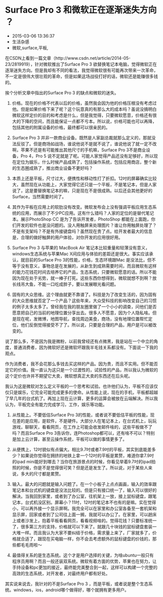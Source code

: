 # Surface Pro 3 和微软正在逐渐迷失方向 ？
- 2015-03-06 13:36:37
- 生活杂感
- 微软,surface,平板,

<!--markdown-->在CSDN上看到一篇文章（http://www.csdn.net/article/2014-05-23/2819919），针对微软推出了Surface Pro 3 欲替换笔记本电脑，觉得微软正在逐渐迷失方向。但是我却有不同的看法，我觉得微软很有可能再次带来一次革命，不一定是很伟大很壮观的革命，但是如果这场战役打好的话，微软还是能赚很多钱的。


<!--more-->


挨个分析文章中指出的Surface Pro 3 的缺点和微软的迷失。

1. 价格。现在的价格不代表以后的价格，虽然我会因为他的价格压根没有考虑过他。但是如果价格下来了呢？这个玩意真的有那么大的成本吗？虽说没搞明白微软这样定价的目的和考虑是什么，但是我觉得，只要微软愿意，价格还有很大的下降的空间，而且能保证一点都不亏本。所以说，价格可能也可以再降，包括其他的附属设备的价格，最终都可以很亲民的。

2. Surface Pro 3 并非一款商业设备。既然是人家副总裁就那么定义的，那就没法反驳了。但是商场如战场，谁说他说不是就不说了，谁说他说了就一定不改啊，苹果不还是有可能推出其他尺寸的手机嘛，Surface Pro 3不是商业设备，Pro 4，Pro 5 说不定就是了呢。可能人家觉得产品还没有足够好，所以现在定位为娱乐，什么时候产品成熟了，包括操作系统，包括应用商店，整个新的生态圈成熟了，推出商业设备不更好吗？

3. 本质上还是平板，尺寸过大，便携性和移动性打了折扣。12吋的屏幕确实比较大，虽然现在从功能上，大家觉得它还只是一个平板，不是笔记本，但是人家说了，这是要替换笔记本的嘛，只是现在不是很成熟。以后还会其他更好的Surface，当然需要时间了。

4. 其作为平板在应用上的软肋没有改变。微软发布会上没有强调平板应用生态系统的应用，而展示了不少PC应用。这有什么错吗？人家的定位的是替代笔记本。展示PhotoShop CC 是为了告诉开发者，PhotoShop 都能在上面跑，你们开发的软件也是没问题的。没人用触屏来处理图片？谁让你用触屏处理了？不是有支架吗？不是有外接键盘吗？虽然现在贵了点。给开发者最大的信息是，合理的做好触屏的用户体验，对你开发的应用很好用。

5. Surface Pro 3 与苹果的 MacBook Air 笔记本比较重量和轻薄没有意义，windows生态系统与苹果Mac X间应用与体验的差距还是很大。事实应该承认，就目前的Surface Pro 3的性能，价格，生态环境跟Mac 是没法比，但不等于没有意义，事物总是在发展的，从新生到成熟需要时间，而且微软有这样的能力花钱花时间去培养它的产品，生态系统，只要微软愿意的话。所以不能因为现在处于劣势，就一棒子打死。这些东西你想得到，微软就想不到啊？放长线吊大鱼，不能一口吃成胖子，要以发展眼光看问题。

6. 固有的大众思维。这个理由就更不靠谱了。科技是为了改变生活的，因为固有的大众思维就否定了一个产品？这些年来，大众受科技的影响改变自己的习惯的例子太多太多了。曾经我在我的朋友圈里做了一个小小的调查，问他们是否愿意把自己的当前的地理位置分享出去。很多人不愿意，因为个人隐私啥。但是现在呢，发微博，地图导航，查找周边美食，商场，没有地理位置帮忙定位，他们反倒觉得接受不了了。所以说，只要是合理的产品，用户是可以被改变的。

说了那么多，不是因为我是微粉，以前我曾经还有点微黑，我是站在一个中立的角度，普通消费者，因为微软好还是微软坏跟我半毛钱关系都没有。下面说一下我的观点。

作为消费者，我不会花那么多钱去买这样的产品。因为贵，而且不实用。但不能否定它的价值。我一直认为这只是一个过渡性的，试验性的产品，所以我认为微软的这个定价也许并不期望它大卖，微软想真正大卖的东西还在后头呢。

我认为这是微软对怎么定义平板的一个思考和试验。也许他们认为，平板不应该仅仅只是娱乐，它完全可能完成更多的使命。从性能上说，现在的手机，平板都超越了早几年的台式机了。再加上现在云计算，更多的运算会被放在云端解决。所以我认为，平板完全有能力完成学习，工作，娱乐等功能。

1. 从性能上。不要低估Surface Pro 3的性能，或者说不要低估平板的性能，现在差的是应用，是软件，不是硬件。大部分人在笔记本上，在台式机上，玩玩游戏，聊聊天，看看网页，在工作上可能会收发邮件啥的，这些平板做不了吗？而且Surface Pro 3告诉你，连Photoshop都可以，还有啥不可以？特别是加上云计算，甚至云操作系统，平板可以做的事情更多了。

2. 从便携上，12吋貌似有点偏大。相比9.7吋或者7.9吋的平板，其实到底能差多少？如果说你觉得在拥挤的地铁上拿一个12吋的平板是累赘，难道你拿7.9吋的ipad mini能好到哪去？当你在旅游景点的时候，你看见举着9.7吋的ipad拍照的时候，你是不是觉得很可笑？但是还是发生了。所以说，对于某些人来说，多大的尺寸都是累赘。

3. 输入。最大的问题就是输入问题了。在一个小板子上点点画画，输入的效率跟笔记本和台式机的键盘是没法比较的。但是只有接口统一了，输入可以很好的解决。当我回到家里，或者到了办公室，往机架上一放，接上鼠标键盘，跟笔记本，台式机没区别。屏幕小？11吋，12吋的笔记本不也有的是嘛。实在觉得小，可以再外接一个显示屏啊。我完全可以在家里和办公室各备至一套机架和显示屏，回家或者到了公司往上面一搁，我就可以办公了。在家里，可以趟床上或者沙发上，抱着平板看看网页，看看视频啥的。觉得花钱？只要标准统一了，很多第三方的支持，价格就可以下来了。就跟几十块钱的鼠标键盘套装一大堆一样。而且我认为大家不要纠结于价格，需求量上来了，厂家就多了，价格就合适了，跟现在买电脑一样，你不会去考虑额外的鼠标键盘的价钱的，那些都毛毛雨啦～

4. 最值得关系的是生态系统。这个才是用户选择的关键，为啥ubuntu一般只有程序员用啊？而且一般还装双系统。微软有着方面的优势，苹果也在努力，让手持设备和pc更加的接近，最终能完美整合到一起，这样可以构建一个完整的高效的生态系统，对开发者，对最终用户都有好处。

其实说来说去，我针对的不是Surface Pro 3 ，而是平板，或者说是整个生态系统。windows，ios，android哪个做得好，哪个就拥有更多用户。